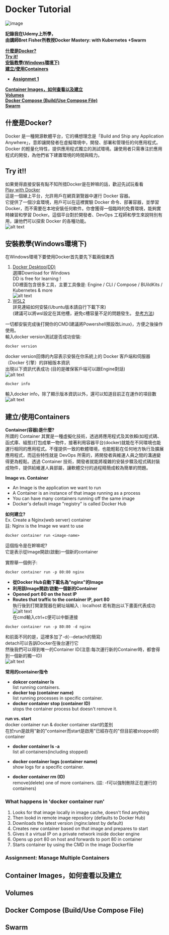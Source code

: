 # Docker Tutorial
![image](https://github.com/user-attachments/assets/5c69fcca-03ea-427e-b6ee-a488ea072782)

**記錄我在Udemy上所學，  
由講師Bret Fisher所教授Docker Mastery: with Kubernetes +Swarm**

**[什麼是Docker?](#什麼是docker)**  
**[Try it!](#try-it)**  
**[安裝教學(Windows環境下)](#安裝教學windows環境下)**  
**[建立/使用Containers](#建立使用containers)**  

- **[Assignmet 1](#assignment-manage-multiple-containers)**  

**[Container Images，如何查看以及建立](#container-images如何查看以及建立)**  
**[Volumes](#volumes)**  
**[Docker Compose (Build/Use Compose File)](#docker-compose-builduse-compose-file)**  
**[Swarm](#swarm)**  

## 什麼是Docker?  
Docker 是一種開源軟體平台，它的構想理念是「Build and Ship any Application Anywhere」，意即讓開發者在虛擬環境中，開發、部署和管理任的何應用程式。Docker 的輕量化特性，提供應用程式獨立的測試環境。讓使用者只需專注於應用程式的開發，為他們省下建置環境的時間與精力。  

##  Try it!! 
如果覺得直接安裝有點不知所措Docker是在幹嘛的話，歡迎先試玩看看  
[Play with Docker](https://labs.play-with-docker.com/)  
這是一個線上平台，允許用戶在網頁瀏覽器中運行 Docker 容器。  
它提供了一個沙盒環境，用戶可以在這裡實驗 Docker 命令、部署容器，並學習 Docker，而不需要在本地安裝任何軟件。你會獲得一個臨時的免費環境，能夠實時練習和學習 Docker。這個平台對於開發者、DevOps 工程師和學生來說特別有用，讓他們可以探索 Docker 的各種功能。  
![alt text](image-2.png)  

## 安裝教學(Windows環境下)
在Windows環境下要使用Docker首先要先下載兩個東西  
1. [Docker Desktop(DD)](https://www.docker.com/products/docker-desktop/)  
   選擇Download for Windows  
   DD is free for learning !  
   DD裡面包含很多工具，主要工具像是: Engine / CLI / Compose / BUildKits / Kubernetes & more  
   ![alt text](image-3.png)
2. [WSL2](https://learn.microsoft.com/zh-tw/windows/wsl/install)  
   詳見連結如何安裝(Ubuntu版本請自行下載下來)  
   (建議可以將wsl設定在其他槽，避免c槽容量不足的問題發生。 [參考方法](https://hackmd.io/@Kuihao/wsl))      

一切都安裝完成後打開你的CMD(建議將Powershell預設改Linux)，方便之後操作使用。  
輸入docker version測試是否成功安裝:  
```
docker version
```  
docker version回傳的內容表示安裝在你系統上的 Docker 客戶端和伺服器（Docker 引擎）的詳細版本資訊     
出現以下資訊代表成功 (目的是確保客戶端可以跟Engine對話)  
![alt text](image.png)  

```
docker info
```
輸入docker info，除了顯示版本資訊以外，還可以知道目前正在運作的項目數  
![alt text](image-4.png)

## 建立/使用Containers  
**Container(容器)是什麼?**  
所謂的 Container 其實是一種虛擬化技術，透過將應用程式及其依賴(如程式碼、函式庫、組態)打包成單一物件，接著利用容器平台(docker)就能在不同環境也能運行相同的應用程式。不僅提供一致的軟體環境，也能輕鬆在任何地方執行及擴展應用程式，而這些特性就是 DevOps 所需的，將開發者與維運人員之間的溝通變得更為輕鬆。透過 Container 技術，開發者就能將複雜的安裝步驟及程式碼封裝成物件，提供給維運人員部屬，讓軟體交付的過程精簡成較為簡單的問題。  

**Image vs. Container**  
- An Image is the application we want to run  
- A Container is an instance of that image running as a process  
- You can have many containers running off the same image  
- Docker's default image "registry" is called Docker Hub  

**如何建立?**  
Ex. Create a Nginx(web server) container  
註: Nginx is the Image we want to use  

```
docker container run <image-name>
```  
這個指令是在幹嘛呢?  
它是表示從Image開啟(啟動)一個新的container  

實際舉一個例子:  
```
docker container run -p 80:80 nginx
```

- **從Docker Hub自動下載名為"nginx"的Image**    
- **利用該Image開啟/啟動一個新的Container**    
- **Opened port 80 on the host IP**  
- **Routes that traffic to the container IP, port 80**  
執行後到打開瀏覽器在網址端輸入 : localhost 若有跑出以下畫面代表成功  
![alt text](image-5.png)  
在cmd輸入ctrl+c便可以中斷連接  

```
docker container run -p 80:80 -d nginx
```  
和前面不同的是，這裡多加了-d(--detach的簡寫)  
detach可以告訴Docker在後台運行它  
然後我們可以得到唯一的Container ID(注意:每次運行新的Container時，都會得到一個新的獨一ID)    
![alt text](image-6.png)

**常用的container指令**  
- **dokcer container ls**  
  list running containers.  
- **docker top (container name)**  
  list running processes in specific container.  
- **docker container stop (container ID)**  
  stops the container process but doesn't remove it.  

**run vs. start**  
docker container run & docker container start的差別    
在於run是啟用"新的"container而start是啟用"已經存在的"但目前被stopped的container  

- **docker container ls -a**  
  list all containers(including stopped)  

- **docker container logs (container name)**  
  show logs for a specific container.  

- **docker container rm (ID)**  
  remove(delete) one of more containers.  (註: -f可以強制刪除正在運行的containers)  

### What happens in 'docker container run'  
1. Looks for that image locally in image cache, doesn't find anything  
2. Then lookd in remote image repository (defaults to Docker Hub)  
3. Downloads the latest version (nginx:latest by default)  
4. Creates new container based on that image and prepares to start  
5. Gives it a virtual IP on a private network inside docker engine  
6. Opens up port 80 on host and forwards to port 80 in container  
7. Starts container by using the CMD in the image Dockerfile  

### Assignment: Manage Multiple Containers  

## Container Images，如何查看以及建立  

## Volumes  

## Docker Compose (Build/Use Compose File)  

## Swarm  
